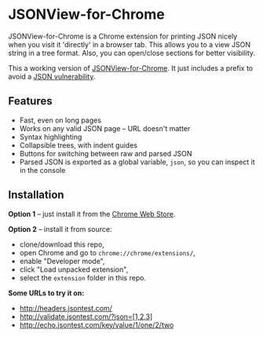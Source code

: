 # JSONView-for-Chrome

JSONView-for-Chrome is a Chrome extension for printing JSON nicely when you visit it 'directly' in a browser tab. This allows you to a view JSON string in a tree format. Also, you can open/close sections for better visibility.

This a working version of [JSONView-for-Chrome](https://github.com/gildas-lormeau/JSONView-for-Chrome).
It just includes a prefix to avoid a [JSON vulnerability](http://haacked.com/archive/2008/11/20/anatomy-of-a-subtle-json-vulnerability.aspx).

## Features

* Fast, even on long pages
* Works on any valid JSON page – URL doesn't matter
* Syntax highlighting
* Collapsible trees, with indent guides
* Buttons for switching between raw and parsed JSON
* Parsed JSON is exported as a global variable, `json`, so you can inspect it in the console

Installation
------------

**Option 1** – just install it from the [Chrome Web Store](https://chrome.google.com/webstore/detail/aimiinbnnkboelefkjlenlgimcabobli).

**Option 2** – install it from source:

* clone/download this repo,
* open Chrome and go to `chrome://chrome/extensions/`,
* enable "Developer mode",
* click "Load unpacked extension",
* select the `extension` folder in this repo.

**Some URLs to try it on:**

* http://headers.jsontest.com/
* http://validate.jsontest.com/?json=[1,2,3]
* http://echo.jsontest.com/key/value/1/one/2/two











